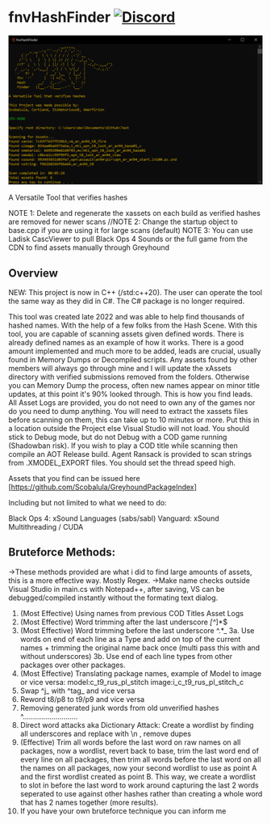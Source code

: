 # fnvHashFinder [![Discord](https://img.shields.io/badge/chat-Discord-blue.svg)](https://discord.gg/qqptpeVW)

<img src="fnvhashfinder.webp">

A Versatile Tool that verifies hashes

NOTE 1: Delete and regenerate the xassets on each build as verified hashes are removed for newer scans
//NOTE 2: Change the startup object to base.cpp if you are using it for large scans (default)
NOTE 3: You can use Ladisk CascViewer to pull Black Ops 4 Sounds or the full game from the CDN to find assets manually through Greyhound

## Overview

NEW: This project is now in C++ (/std:c++20). The user can operate the tool the same way as they did in C#. The C# package is no longer required.

This tool was created late 2022 and was able to help find thousands of hashed names. With the help of a few folks from the Hash Scene.
With this tool, you are capable of scanning assets given defined words.
There is already defined names as an example of how it works.
There is a good amount implemented and much more to be added, leads are crucial, usually found in Memory Dumps or Decompiled scripts.
Any assets found by other members will always go through mine and I will update the xAssets directory with verified submissions removed from the folders.
Otherwise you can Memory Dump the process, often new names appear on minor title updates, at this point it's 90% looked through. This is how you find leads.
All Asset Logs are provided, you do not need to own any of the games nor do you need to dump anything.
You will need to extract the xassets files before scanning on them, this can take up to 10 minutes or more. Put this in a location outside the Project else Visual Studio will not load.
You should stick to Debug mode, but do not Debug with a COD game running (Shadowban risk). If you wish to play a COD title while scanning then compile an AOT Release build.
Agent Ransack is provided to scan strings from .XMODEL_EXPORT files. You should set the thread speed high.

Assets that you find can be issued here [https://github.com/Scobalula/GreyhoundPackageIndex]

Including but not limited to what we need to do:

Black Ops 4: xSound Languages (sabs/sabl)
Vanguard: xSound
Multithreading / CUDA

## Bruteforce Methods:

->These methods provided are what i did to find large amounts of assets, this is a more effective way. Mostly Regex.
->Make name checks outside Visual Studio in main.cs with Notepad++, after saving, VS can be debugged/compiled instantly without the formating text dialog.

1. (Most Effective) Using names from previous COD Titles Asset Logs
2. (Most Effective) Word trimming after the last underscore		_[^_]*$
3. (Most Effective) Word trimming before the last underscore 	^.*_
3a. Use words on end of each line as a Type and add on top of the current names + trimming the original name back once (multi pass this with and without underscores)
3b. Use end of each line types from other packages over other packages.
4. (Most Effective) Translating package names, example of Model to image or vice versa:		model:c_t9_rus_pl_stitch		image:i_c_t9_rus_pl_stitch_c
5. Swap ^j_ with ^tag_ and vice versa
6. Reword t8/p8 to t9/p9 and vice versa
7. Removing generated junk words from old unverified hashes		^...........................
8. Direct word attacks aka Dictionary Attack: Create a wordlist by finding all underscores and replace with \n , remove dupes
9. (Effective) Trim all words before the last word on raw names on all packages, now a wordlist, revert back to base, trim the last word end of every line on all packages, then trim all words before the last word on all the names on all packages, now your second wordlist to use as point A and the first wordlist created as point B. This way, we create a wordlist to slot in before the last word to work around capturing the last 2 words seperated to use against other hashes rather than creating a whole word that has 2 names together (more results).
10. If you have your own bruteforce technique you can inform me